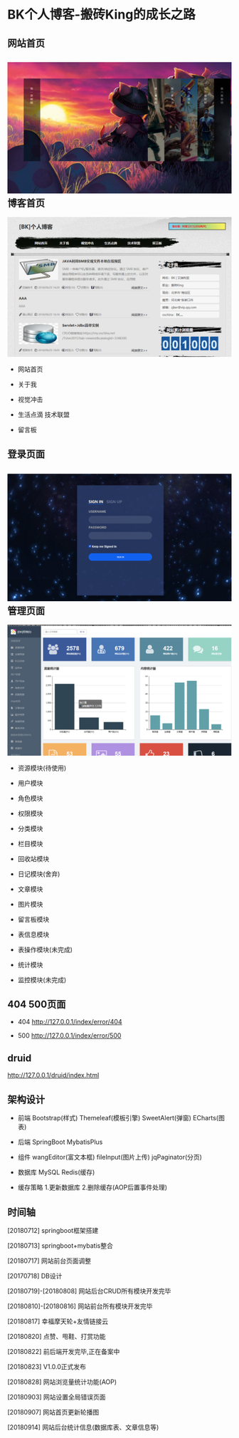 BK个人博客-搬砖King的成长之路
====
网站首页
-------
![image](https://github.com/omgDarker/darker/blob/master/src/main/resources/static/images/github/index.png)
博客首页
-------
![image](https://github.com/omgDarker/darker/blob/master/src/main/resources/static/images/github/index_home.png)

* 网站首页

* 关于我

* 视觉冲击

* 生活点滴 技术联盟

* 留言板

登录页面
-------
![image](https://github.com/omgDarker/darker/blob/master/src/main/resources/static/images/github/admin_login.png)
管理页面
-------
![image](https://github.com/omgDarker/darker/blob/master/src/main/resources/static/images/github/admin_home.png)

* 资源模块(待使用)

* 用户模块

* 角色模块

* 权限模块

* 分类模块

* 栏目模块

* 回收站模块

* 日记模块(舍弃)

* 文章模块

* 图片模块

* 留言板模块

* 表信息模块

* 表操作模块(未完成)

* 统计模块

* 监控模块(未完成)

404 500页面
-------

* 404 http://127.0.0.1/index/error/404

* 500 http://127.0.0.1/index/error/500

druid
-------

http://127.0.0.1/druid/index.html

架构设计
-------

* 前端 Bootstrap(样式) Themeleaf(模板引擎) SweetAlert(弹窗) ECharts(图表)

* 后端 SpringBoot MybatisPlus

* 组件 wangEditor(富文本框) fileInput(图片上传) jqPaginator(分页)

* 数据库 MySQL Redis(缓存)

* 缓存策略 1.更新数据库 2.删除缓存(AOP后置事件处理)

时间轴
-------
[20180712] springboot框架搭建

[20180713] springboot+mybatis整合

[20180717] 网站前台页面调整

[20170718] DB设计

[20180719]-[20180808] 网站后台CRUD所有模块开发完毕

[20180810]-[20180816] 网站前台所有模块开发完毕

[20180817] 幸福摩天轮+友情链接云

[20180820] 点赞、甩鞋、打赏功能

[20180822] 前后端开发完毕,正在备案中

[20180823] V1.0.0正式发布

[20180828] 网站浏览量统计功能(AOP)

[20180903] 网站设置全局错误页面

[20180907] 网站首页更新轮播图

[20180914] 网站后台统计信息(数据库表、文章信息等)
